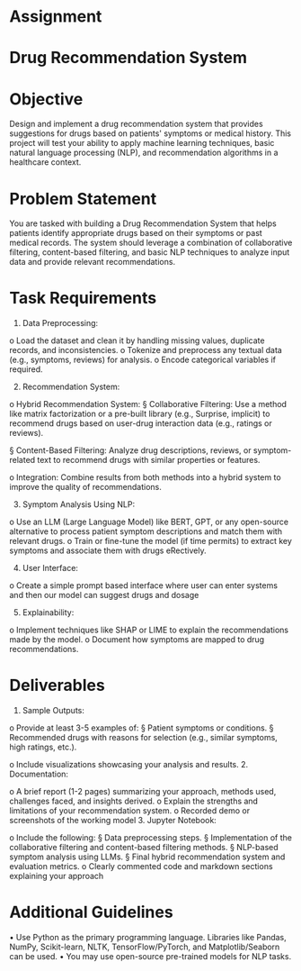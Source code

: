 # Assignment
# Drug Recommendation System

# Objective
Design and implement a drug recommendation system that provides suggestions for
drugs based on patients' symptoms or medical history. This project will test your ability
to apply machine learning techniques, basic natural language processing (NLP), and
recommendation algorithms in a healthcare context.
# Problem Statement
You are tasked with building a Drug Recommendation System that helps patients
identify appropriate drugs based on their symptoms or past medical records. The system
should leverage a combination of collaborative filtering, content-based filtering, and
basic NLP techniques to analyze input data and provide relevant recommendations.

# Task Requirements
1. Data Preprocessing:
   
o Load the dataset and clean it by handling missing values, duplicate
records, and inconsistencies.
o Tokenize and preprocess any textual data (e.g., symptoms, reviews) for
analysis.
o Encode categorical variables if required.

2. Recommendation System:

o Hybrid Recommendation System:
§ Collaborative Filtering: Use a method like matrix factorization or a
pre-built library (e.g., Surprise, implicit) to recommend drugs
based on user-drug interaction data (e.g., ratings or reviews).

§ Content-Based Filtering: Analyze drug descriptions, reviews, or
symptom-related text to recommend drugs with similar properties
or features.

o Integration: Combine results from both methods into a hybrid system to
improve the quality of recommendations.

3. Symptom Analysis Using NLP:
   
o Use an LLM (Large Language Model) like BERT, GPT, or any open-source
alternative to process patient symptom descriptions and match them
with relevant drugs.
o Train or fine-tune the model (if time permits) to extract key symptoms and
associate them with drugs eRectively.

4. User Interface:
   
o Create a simple prompt based interface where user can enter systems
and then our model can suggest drugs and dosage

5. Explainability:
   
o Implement techniques like SHAP or LIME to explain the
recommendations made by the model.
o Document how symptoms are mapped to drug recommendations.

# Deliverables
1. Sample Outputs:
   
o Provide at least 3-5 examples of:
§ Patient symptoms or conditions.
§ Recommended drugs with reasons for selection (e.g., similar
symptoms, high ratings, etc.).

o Include visualizations showcasing your analysis and results.
2. Documentation:

o A brief report (1-2 pages) summarizing your approach, methods used,
challenges faced, and insights derived.
o Explain the strengths and limitations of your recommendation system.
o Recorded demo or screenshots of the working model
3. Jupyter Notebook:

o Include the following:
§ Data preprocessing steps.
§ Implementation of the collaborative filtering and content-based
filtering methods.
§ NLP-based symptom analysis using LLMs.
§ Final hybrid recommendation system and evaluation metrics.
o Clearly commented code and markdown sections explaining your
approach


# Additional Guidelines
• Use Python as the primary programming language. Libraries like Pandas,
NumPy, Scikit-learn, NLTK, TensorFlow/PyTorch, and Matplotlib/Seaborn can
be used.
• You may use open-source pre-trained models for NLP tasks.
